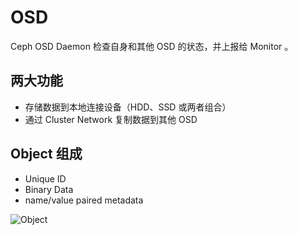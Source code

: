 # OSD

<!--
A Ceph OSD Daemon checks its own state and the state of other OSDs and reports back to monitors.
-->

Ceph OSD Daemon 检查自身和其他 OSD 的状态，并上报给 Monitor 。

## 两大功能

* 存储数据到本地连接设备（HDD、SSD 或两者组合）
* 通过 Cluster Network 复制数据到其他 OSD

## Object 组成

* Unique ID
* Binary Data
* name/value paired metadata

![Object](.images/object.png)
